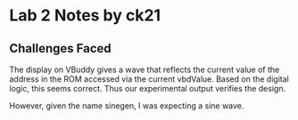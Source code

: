 # Lab 2 Notes by ck21

## Challenges Faced

The display on VBuddy gives a wave that reflects the current value of the address in the ROM accessed via the current vbdValue. Based on the digital logic, this seems correct. Thus our experimental output verifies the design.

However, given the name sinegen, I was expecting a sine wave. 